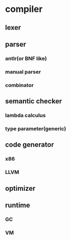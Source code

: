 # compiler

## lexer

## parser
### antlr(or BNF like)
### manual parser
### combinator

## semantic checker
### lambda calculus
### type parameter(generic)

## code generator
### x86
### LLVM

## optimizer

## runtime
### GC
### VM
